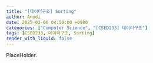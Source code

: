 ```yaml
---
title: "[데이터구조] Sorting"
author: Anodi
date: 2025-02-06 04:50:00 +0900
categories: ["Computer Science", "[CSED233] 데이터구조"]
tags: [CSED233, 데이터구조, Sorting]
render_with_liquid: false
---
```


PlaceHolder.